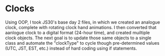 # Clocks
 
Using OOP, I took JS30's base day 2 files, in which we created an analogue clock, complete with rotating clock hand animations. I then converted that aanlogue clock to a digital format (24-hour time), and created muiltiple clock objects. The next goal is to update those same objects to a single class and automate the "clockType" to cycle though pre-determined values (UTC, JST, EST, etc.) instead of hard coding using if statements.
